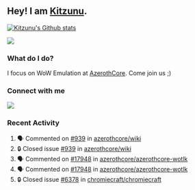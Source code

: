 ## Hey! I am [Kitzunu](https://Github.com/Kitzunu).

<!--<a href="https://github-readme-stats.kitzunu.vercel.app/api?username=Kitzunu&show_icons=true&theme=dark">
  <img align="center" src="https://github-readme-stats.kitzunu.vercel.app/api?username=Kitzunu&show_icons=true&theme=dark" />
</a>-->

[![Kitzunu's Github stats](https://github-readme-stats.vercel.app/api?username=kitzunu&theme=github_dark&show_icons=true)](https://github.com/Kitzunu)

<a href="https://github-readme-stats.kitzunu.vercel.app/api?username=Kitzunu&show_icons=true&theme=dark">
  <img align="center" src="https://github-readme-stats.vercel.app/api/top-langs/?username=Kitzunu&layout=compact&theme=dark" />
</a>

### What do I do?

I focus on WoW Emulation at [AzerothCore](https://Github.com/AzerothCore). Come join us ;)

### Connect with me
[![](https://img.shields.io/badge/AzerothCore%20Discord-Connect%20with%20me!-green)](https://discord.com/invite/gkt4y2x)

### Recent Activity

<!--START_SECTION:activity-->
1. 🗣 Commented on [#939](https://github.com/azerothcore/wiki/issues/939#issuecomment-1843323697) in [azerothcore/wiki](https://github.com/azerothcore/wiki)
2. 🔒 Closed issue [#939](https://github.com/azerothcore/wiki/issues/939) in [azerothcore/wiki](https://github.com/azerothcore/wiki)
3. 🗣 Commented on [#17948](https://github.com/azerothcore/azerothcore-wotlk/issues/17948#issuecomment-1841315188) in [azerothcore/azerothcore-wotlk](https://github.com/azerothcore/azerothcore-wotlk)
4. 🗣 Commented on [#17948](https://github.com/azerothcore/azerothcore-wotlk/issues/17948#issuecomment-1841313438) in [azerothcore/azerothcore-wotlk](https://github.com/azerothcore/azerothcore-wotlk)
5. 🔒 Closed issue [#6378](https://github.com/chromiecraft/chromiecraft/issues/6378) in [chromiecraft/chromiecraft](https://github.com/chromiecraft/chromiecraft)
<!--END_SECTION:activity-->
